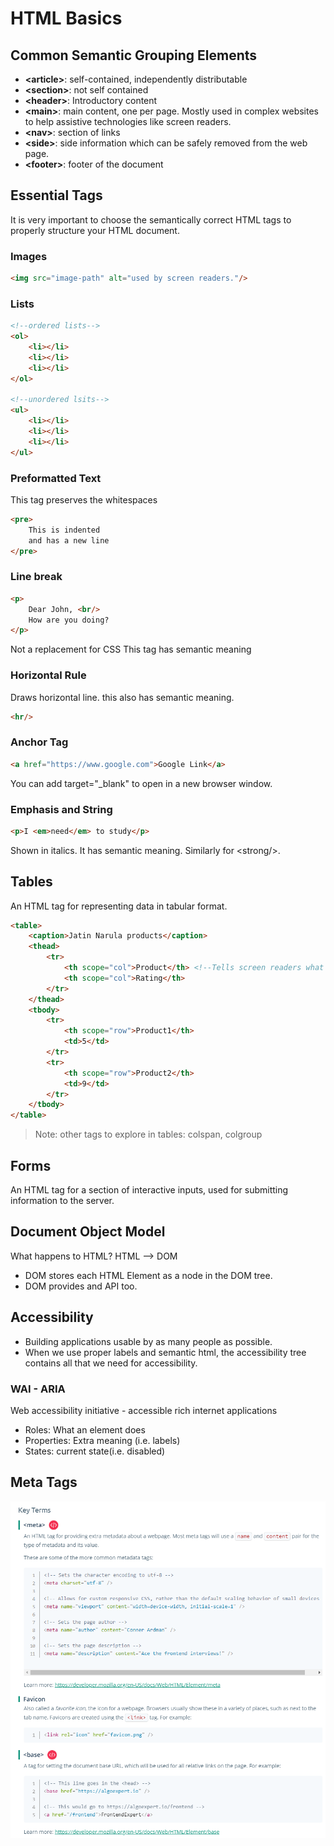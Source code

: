 # HTML Basics

## Common Semantic Grouping Elements

- **\<article\>**: self-contained, independently distributable
- **\<section\>**: not self contained
- **\<header\>**: Introductory content
- **\<main\>**: main content, one per page. Mostly used in complex websites to help assistive technologies like screen readers.
- **\<nav\>**: section of links
- **\<side\>**: side information which can be safely removed from the web page.
- **\<footer\>**: footer of the document

## Essential Tags

It is very important to choose the semantically correct HTML tags to properly structure your HTML document.

### Images
```html
<img src="image-path" alt="used by screen readers."/>
```
### Lists
```html
<!--ordered lists-->
<ol>
    <li></li>
    <li></li>
    <li></li>
</ol>

<!--unordered lsits-->
<ul>
    <li></li>
    <li></li>
    <li></li>
</ul>
```

### Preformatted Text
This tag preserves the whitespaces
```html
<pre>
    This is indented
    and has a new line
</pre>
```
### Line break
```html
<p>
    Dear John, <br/>
    How are you doing?
</p>
```
Not a replacement for CSS
This tag has semantic meaning

### Horizontal Rule
Draws horizontal line. this also has semantic meaning.
```html
<hr/>
```

### Anchor Tag
```html
<a href="https://www.google.com">Google Link</a>
```
You can add target="_blank" to open in a new browser window.

### Emphasis and String
```html
<p>I <em>need</em> to study</p>
```
Shown in italics. It has semantic meaning. Similarly for \<strong\/\>.

## Tables

An HTML tag for representing data in tabular format.

```html
<table>
    <caption>Jatin Narula products</caption>
    <thead>
        <tr>
            <th scope="col">Product</th> <!--Tells screen readers what type of heading it is.-->
            <th scope="col">Rating</th>
        </tr>
    </thead>
    <tbody>
        <tr>
            <th scope="row">Product1</th>
            <td>5</td>
        </tr>
        <tr>
            <th scope="row">Product2</th>
            <td>9</td>
        </tr>
    </tbody>
</table>
```
> Note: other tags to explore in tables: colspan, colgroup 

## Forms

An HTML tag for a section of interactive inputs, used for submitting information to the server.

## Document Object Model

What happens to HTML? HTML --> DOM
- DOM stores each HTML Element as a node in the DOM tree.
- DOM provides and API too.

## Accessibility

- Building applications usable by as many people as possible.
- When we use proper labels and semantic html, the accessibility tree contains all that we need for accessibility.

### WAI - ARIA

Web accessibility initiative - accessible rich internet applications

- Roles: What an element does
- Properties: Extra meaning (i.e. labels)
- States: current state(i.e. disabled)

## Meta Tags

![meta tags](2023-04-23-16-55-21.png)

